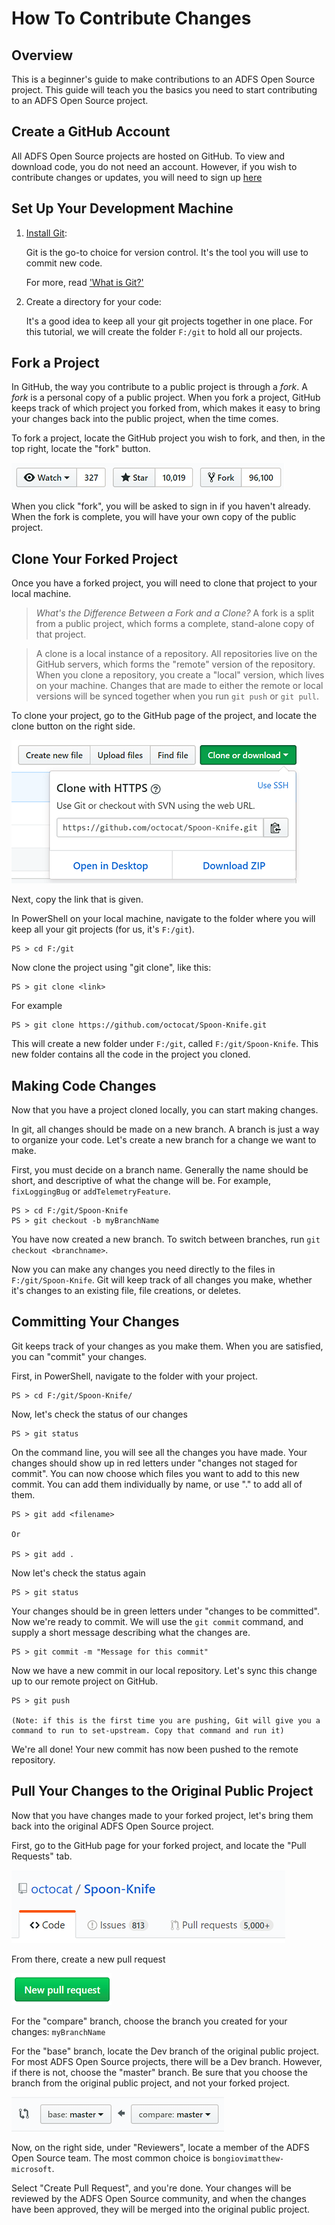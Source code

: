 # How To Contribute Changes

## Overview 

This is a beginner's guide to make contributions to an ADFS Open Source project. This guide will teach you the basics you need to start contributing to an ADFS Open Source project. 

## Create a GitHub Account 

All ADFS Open Source projects are hosted on GitHub. To view and download code, you do not need an account. However, if you wish to contribute changes or updates, you will need to sign up [here](https://github.com/join?source=header-home)

## Set Up Your Development Machine

1. [Install Git](https://www.atlassian.com/git/tutorials/install-git#windows):

    Git is the go-to choice for version control. It's the tool you will use to commit new code. 

    For more, read ['What is Git?'](https://www.atlassian.com/git/tutorials/what-is-git)

2. Create a directory for your code:

    It's a good idea to keep all your git projects together in one place.
    For this tutorial, we will create the folder `F:/git` to hold all our projects.

## Fork a Project

In GitHub, the way you contribute to a public project is through a *fork*. A *fork* is a personal copy of a public project. When you fork a project, GitHub keeps track of which project you forked from, which makes it easy to bring your changes back into the public project, when the time comes. 
    

To fork a project, locate the GitHub project you wish to fork, and then, in the top right, locate the "fork" button.
    
![Fork Button](./images/fork_button.png)
    
When you click "fork", you will be asked to sign in if you haven't already. When the fork is complete, you will have your own copy of the public project. 

## Clone Your Forked Project

Once you have a forked project, you will need to clone that project to your local machine. 
    
> *What's the Difference Between a Fork and a Clone?* A fork is a split from a public project, which forms a complete, stand-alone copy of that project.

> A clone is a local instance of a repository. All repositories live on the GitHub servers, which forms the "remote" version of the repository. When you clone a repository, you create a "local" version, which lives on your machine. Changes that are made to either the remote or local versions will be synced together when you run `git push` or `git pull`. 

To clone your project, go to the GitHub page of the project, and locate the clone button on the right side. 
    
![Clone Button](./images/clone_button.png)
    
Next, copy the link that is given. 
    
In PowerShell on your local machine, navigate to the folder where you will keep all your git projects (for us, it's `F:/git`).
    
    PS > cd F:/git

Now clone the project using "git clone", like this:

    PS > git clone <link>

For example
    
    PS > git clone https://github.com/octocat/Spoon-Knife.git
    
This will create a new folder under `F:/git`, called `F:/git/Spoon-Knife`. This new folder contains all the code in the project you cloned. 

## Making Code Changes
    
Now that you have a project cloned locally, you can start making changes. 
    
In git, all changes should be made on a new branch. A branch is just a way to organize your code. Let's create a new branch for a change we want to make. 

First, you must decide on a branch name. Generally the name should be short, and descriptive of what the change will be. For example, `fixLoggingBug` or `addTelemetryFeature`.
    
    PS > cd F:/git/Spoon-Knife
    PS > git checkout -b myBranchName

You have now created a new branch. To switch between branches, run `git checkout <branchname>`.
    
Now you can make any changes you need directly to the files in `F:/git/Spoon-Knife`. Git will keep track of all changes you make, whether it's changes to an existing file, file creations, or deletes. 

## Committing Your Changes
    
Git keeps track of your changes as you make them. When you are satisfied, you can "commit" your changes. 
    
First, in PowerShell, navigate to the folder with your project.
    
    PS > cd F:/git/Spoon-Knife/
    
Now, let's check the status of our changes
    
    PS > git status
    
On the command line, you will see all the changes you have made. Your changes should show up in red letters under "changes not staged for commit". You can now choose which files you want to add to this new commit. You can add them individually by name, or use "." to add all of them.
    
    PS > git add <filename>

    Or

    PS > git add . 
    
Now let's check the status again
    
    PS > git status
    
Your changes should be in green letters under "changes to be committed". Now we're ready to commit. We will use the `git commit` command, and supply a short message describing what the changes are. 
    
    PS > git commit -m "Message for this commit" 
    
Now we have a new commit in our local repository. Let's sync this change up to our remote project on GitHub. 
    
    PS > git push 

    (Note: if this is the first time you are pushing, Git will give you a command to run to set-upstream. Copy that command and run it)
    
We're all done! Your new commit has now been pushed to the remote repository.

## Pull Your Changes to the Original Public Project

Now that you have changes made to your forked project, let's bring them back into the original ADFS Open Source project. 
    
First, go to the GitHub page for your forked project, and locate the "Pull Requests" tab. 
    
![Pull Request](./images/pull_tab.png)
        
From there, create a new pull request
    
![New Pull](./images/new_pull.png)

For the "compare" branch, choose the branch you created for your changes: `myBranchName`
    
For the "base" branch, locate the Dev branch of the original public project. For most ADFS Open Source projects, there will be a Dev branch. However, if there is not, choose the "master" branch. Be sure that you choose the branch from the original public project, and not your forked project. 

![Compare Branch](./images/compare_branch.png)
    
Now, on the right side, under "Reviewers", locate a member of the ADFS Open Source team. The most common choice is `bongiovimatthew-microsoft`. 
    
Select "Create Pull Request", and you're done. Your changes will be reviewed by the ADFS Open Source community, and when the changes have been approved, they will be merged into the original public project. 